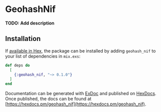 # GeohashNif

**TODO: Add description**

## Installation

If [available in Hex](https://hex.pm/docs/publish), the package can be installed
by adding `geohash_nif` to your list of dependencies in `mix.exs`:

```elixir
def deps do
  [
    {:geohash_nif, "~> 0.1.0"}
  ]
end
```

Documentation can be generated with [ExDoc](https://github.com/elixir-lang/ex_doc)
and published on [HexDocs](https://hexdocs.pm). Once published, the docs can
be found at [https://hexdocs.pm/geohash_nif](https://hexdocs.pm/geohash_nif).

